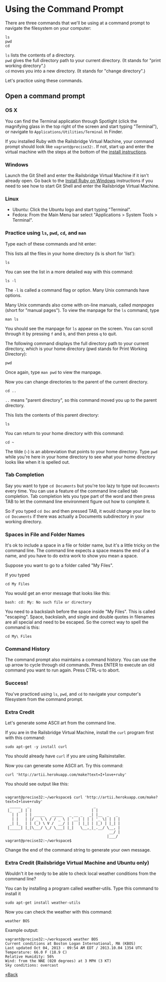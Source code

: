# Using the Command Prompt

There are three commands that we'll be using at a command prompt to navigate the filesystem on your computer:  

```text
ls
pwd
cd
```

`ls` lists the contents of a directory.  
`pwd` gives the full directory path to your current directory.  (It stands for "print working directory".)  
`cd` moves you into a new directory. (It stands for "change directory".)

Let's practice using these commands.  

## Open a command prompt

### OS X

You can find the Terminal application through Spotlight (click the magnifying
glass in the top right of the screen and start typing "Terminal"), 
or navigate to `Applications/Utilities/Terminal` in Finder.

If you installed Ruby with the Railsbridge Virtual Machine, your command
prompt should look like `vagrant@precise32:`.  If not, start up and enter the
virtual machine with the steps at the bottom of the [install 
instructions](install/osx).


### Windows

Launch the Git Shell and enter the Railsbridge Virtual Machine if it isn't
already open. Go back to the [Install Ruby on
Windows](install/windows) instructions if you need to see how to start Git
Shell and enter the Railsbridge Virtual Machine.


### Linux

* Ubuntu: Click the Ubuntu logo and start typing "Terminal".  
* Fedora: From the Main Menu bar select "Applications > System Tools > Terminal".


### Practice using `ls`, `pwd`, `cd`, and `man`

Type each of these commands and hit enter:

This lists all the files in your home directory (ls is short for 'list'):

```text
ls
```

You can see the list in a more detailed way with this command:

```text
ls -l
```

The `-l` is called a command flag or option. Many Unix commands have options.

Many Unix commands also come with on-line manuals, called *manpages* (short for
"manual pages"). To view the manpage for the `ls` command, type 

```text
man ls
```

You should see the manpage for `ls` appear on the screen. You can scroll
through it by pressing `f` and `b`, and then press `q` to quit.

The following command displays the full directory path to your current
directory, which is your home directory (pwd stands for Print Working
Directory):

```text
pwd
```

Once again, type `man pwd` to view the manpage.

Now you can change directories to the parent of the current directory.


```text
cd ..
```

`..` means "parent directory", so this command moved you up to the parent directory. 

This lists the contents of this parent directory:

```text
ls
```

You can return to your home directory with this command:

```text
cd ~
```

The tilde (`~`) is an abbreviation that points to your home directory. Type
`pwd` while you're here in your home directory to see what your home directory
looks like when it is spelled out.

### Tab Completion

Say you want to type `cd Documents` but you're too lazy to type out `Documents` every time.
You can use a feature of the command line called tab completion. Tab completion lets you type
part of the word and then press TAB to let the command line environment figure
out how to complete it.

So if you typed `cd Doc` and then pressed TAB, it would change your line to `cd
Documents` if there was actually a Documents subdirectory in your working
directory.


### Spaces in File and Folder Names

It's ok to include a space in a file or folder name, but it's a little tricky
on the command line.  The command line expects a space means the end of a name,
and you have to do extra work to show you mean a space.

Suppose you want to go to a folder called "My Files".

If you typed 

```text
cd My Files
```

You would get an error message that looks like this:

```text
bash: cd: My: No such file or directory
```

You need to a backslash before the space inside "My Files". This is called "escaping".
Space, backslash, and single and double quotes in filenames are all special and
need to be escaped. So the correct way to spell the command is this:

```text
cd My\ Files
```

### Command History

The command prompt also maintains a command history. You can use the up arrow
to cycle through old commands. Press ENTER to execute an old command you want to run again. 
Press CTRL-u to abort.

### Success!

You've practiced using `ls`, `pwd`, and `cd` to navigate your computer's
filesystem from the command prompt.


### Extra Credit 

Let's generate some ASCII art from the command line.

If you are in the Railsbridge Virtual Machine, install the `curl` program first with this command:

```text
sudo apt-get -y install curl 
```

You should already have `curl` if you are using Railsinstaller.

Now you can generate some ASCII art. Try this command:

```text
curl 'http://artii.herokuapp.com/make?text=I+love+ruby'
```

You should see output like this:

```text

vagrant@precise32:~/workspace$ curl 'http://artii.herokuapp.com/make?text=I+love+ruby'
  _____   _                             _           
 |_   _| | |                           | |          
   | |   | | _____   _____   _ __ _   _| |__  _   _ 
   | |   | |/ _ \ \ / / _ \ | '__| | | | '_ \| | | |
  _| |_  | | (_) \ V /  __/ | |  | |_| | |_) | |_| |
 |_____| |_|\___/ \_/ \___| |_|   \__,_|_.__/ \__, |
                                               __/ |
                                              |___/ vagrant@precise32:~/workspace$ 
```

Change the end of the command string to generate your own message.

### Extra Credit (Railsbridge Virtual Machine and Ubuntu only)

Wouldn't it be nerdy to be able to check local weather conditions from the command line? 

You can by installing a program called weather-utils. Type this command to install it

```text
sudo apt-get install weather-utils
```

Now you can check the weather with this command:

```text
weather BOS
```

Example output:

```text
vagrant@precise32:~/workspace$ weather BOS
Current conditions at Boston Logan International, MA (KBOS)
Last updated Oct 04, 2013 - 09:54 AM EDT / 2013.10.04 1354 UTC
Temperature: 66.0 F (18.9 C)
Relative Humidity: 56%
Wind: from the NNE (020 degrees) at 3 MPH (3 KT)
Sky conditions: overcast
```

[«Back](/installfest)
